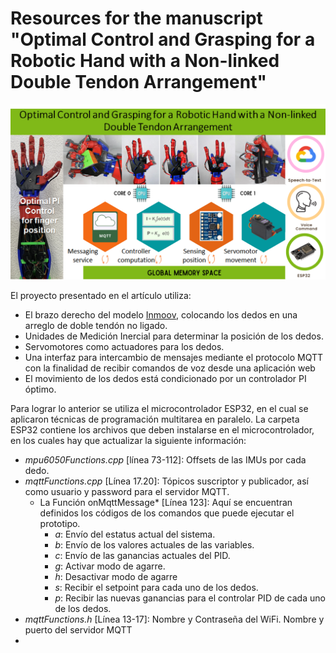 # Resources for the manuscript "Optimal Control and Grasping for a Robotic Hand with a Non-linked Double Tendon Arrangement"
![Graphic Abstract](https://github.com/sanchezgarnica-erick/IEEE_RoboticHand-OptimalControl/blob/main/ProjectImages/graphicAbstract_v2.png)

El proyecto presentado en el artículo utiliza:
- El brazo derecho del modelo [Inmoov](https://inmoov.fr/), colocando los dedos en una arreglo de doble tendón no ligado.
- Unidades de Medición Inercial para determinar la posición de los dedos.
-  Servomotores como actuadores para los dedos.
- Una interfaz para intercambio de mensajes mediante el protocolo MQTT con la finalidad de recibir comandos de voz desde una aplicación web
- El movimiento de los dedos está condicionado por un controlador PI óptimo.

Para lograr lo anterior se utiliza el microcontrolador ESP32, en el cual se aplicaron técnicas de programación multitarea en paralelo.
La carpeta ESP32 contiene los archivos que deben instalarse en el microcontrolador, en los cuales hay que actualizar la siguiente información:
- *mpu6050Functions.cpp* [línea 73-112]: Offsets de las IMUs por cada dedo.
- *mqttFunctions.cpp* [Línea 17.20]: Tópicos suscriptor y publicador, así como usuario y password para el servidor MQTT.
	* La Función onMqttMessage* [Línea 123]: Aquí se encuentran definidos los códigos de los comandos que puede ejecutar el prototipo. 
		+ *a*: Envío del estatus actual del sistema.
		+ *b*: Envío de los valores actuales de las variables.
		+ *c*: Envío de las ganancias actuales del PID.
		+ *g*: Activar modo de agarre.
		+ *h*: Desactivar modo de agarre
		+ *s*: Recibir el setpoint para cada uno de los dedos.
		+ *p*: Recibir las nuevas ganancias para el controlar PID de cada uno de los dedos.
- *mqttFunctions.h* [Línea 13-17]: Nombre y Contraseña del WiFi. Nombre y puerto del servidor MQTT
- 

<!--stackedit_data:
eyJoaXN0b3J5IjpbLTY3MzQ1ODg0NCwxMzIzMDkzMjE4LDEyMD
Y5OTA2OTIsNzk3NTYxNjgsLTEzNTUxMjQ4ODNdfQ==
-->